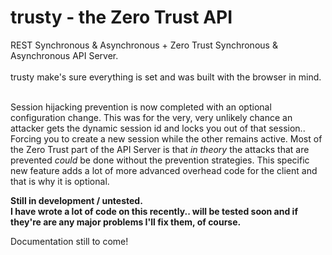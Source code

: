 # trusty - the Zero Trust API

REST Synchronous & Asynchronous + Zero Trust Synchronous & Asynchronous API Server.<br><br>
trusty make's sure everything is set and was built with the browser in mind.<br><br>

Session hijacking prevention is now completed with an optional configuration change. This was for the very, very unlikely chance an attacker gets the dynamic session id and locks you out of that session.. Forcing you to create a new session while the other remains active. Most of the Zero Trust part of the API Server is that <i>in theory</i> the attacks that are prevented <i>could</i> be done without the prevention strategies. This specific new feature adds a lot of more advanced overhead code for the client and that is why it is optional.

<strong>Still in development / untested.<br>I have wrote a lot of code on this recently.. will be tested soon and if they're are any major problems I'll fix them, of course.</strong>

Documentation still to come!
